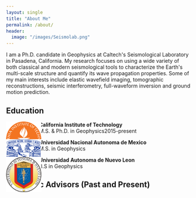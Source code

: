```yaml
---
layout: single
title: "About Me"
permalink: /about/
header:
  image: "/images/Seismolab.png"
---
```


I am a Ph.D. candidate in Geophysics at Caltech's Seismological Laboratory in Pasadena, California. My research focuses on using a wide variety of both classical and modern seismological tools to characterize the Earth's multi-scale structure and quantify its wave propagation properties. Some of my main interests include elastic wavefield imaging, tomographic reconstructions, seismic interferometry, full-waveform inversion and ground motion prediction.

## Education
<div id="over" style="position:absolute; width:10%; height:auto" alt="Caltech">
  <img src="/images/CALTECH_LOGO.png">
</div>

<p style="margin-left: 90px"><b>California Institute of Technology</b><br>M.S. & Ph.D. in Geophysics<p2 style="text-align:right;">2015-present</p2></p>

<div id="over" style="position:absolute; width:10%; height:auto" alt="UNAM">
  <img src="/images/UNAM_LOGO.png">
</div>

<p style="margin-left: 90px"><b>Universidad Nacional Autonoma de Mexico</b><br>M.S. in Geophysics</p>

<div id="over" style="position:absolute; width:10%; height:auto" alt="UANL">
  <img src="/images/UANL_LOGO.png">
</div>

<p style="margin-left: 90px"><b>Universidad Autonoma de Nuevo Leon</b><br>B.S in Geophysics</p>

## Academic Advisors (Past and Present)
